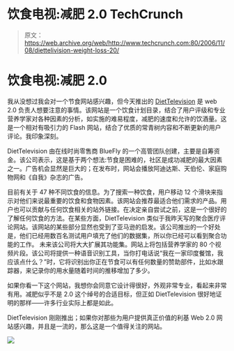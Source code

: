 # 饮食电视:减肥 2.0 TechCrunch

> 原文：<https://web.archive.org/web/http://www.techcrunch.com:80/2006/11/08/diettelivision-weight-loss-20/>

# 饮食电视:减肥 2.0

我从没想过我会对一个节食网站感兴趣，但今天推出的 [DietTelevision](https://web.archive.org/web/20221208232256/http://diettelevision.com/) 是 web 2.0 负责人想要注意的事情。该网站是一个饮食计划目录，结合了用户评级和专业营养学家对各种因素的分析，如实施的难易程度，减肥的速度和允许的饮酒量。这是一个相对有吸引力的 Flash 网站，结合了优质的常青树内容和不断更新的用户评论。我印象深刻。

DietTelevision 由在线时尚零售商 BlueFly 的一个高管团队创建，主要是自筹资金。该公司表示，这是基于两个想法:节食是困难的，社区是成功减肥的最大因素之一。广告机会显然是巨大的；在发布时，网站会播放阿迪达斯、天伯伦、家庭购物网和《自我》杂志的广告。

目前有关于 47 种不同饮食的信息。为了搜索一种饮食，用户移动 12 个滑块来指示对他们来说最重要的饮食和食物因素。该网站会推荐最适合他们需求的产品。用户也可以贡献与任何饮食相关的站外链接。在决定亲自尝试之前，这是一个很好的了解任何饮食的方法。在某些方面，DietTelevision 类似于我昨天写的聚合医疗评论网站。该网站的某些部分显然也受到了亚马逊的启发。该公司推出的一个好处是，他们已经用数百名测试用户填充了他们的数据集，所以你已经可以看到聚合功能的工作。
 未来该公司将大大扩展其功能集。网站上将包括营养学家的 80 个视频片段。该公司将提供一种语音识别工具，当你打电话说“我在一家印度餐馆，我应该点什么？”时，它将识别出你正在节食可以有任何数量的赞助部件，比如水跟踪器，来记录你的用水量随着时间的推移增加了多少。

如果你看一下这个网站，我想你会同意它设计得很好，外观非常专业，看起来非常有用。减肥似乎不是 2.0 这个绰号的合适目标，但正如 DietTelevision 很好地证明的那样——许多行业实际上都是如此。

DietTelevision 刚刚推出；如果你对那些为用户提供真正价值的利基 Web 2.0 网站感兴趣，并且是一流的，那么这是一个值得关注的网站。

![](img/2bdee8965c5a693f7ab3c8b55da22d2f.png)